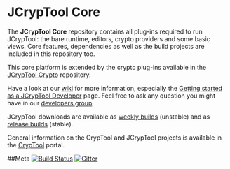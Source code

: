 JCrypTool Core
=======

The **JCrypTool Core** repository contains all plug-ins required to run JCrypTool: the bare runtime, editors, crypto providers and some basic views. Core features, dependencies as well as the build projects are included in this repository too.

This core platform is extended by the crypto plug-ins available in the [JCrypTool Crypto](https://github.com/jcryptool/crypto) repository.

Have a look at our [wiki](https://github.com/jcryptool/core/wiki) for more information, especially the [Getting started as a JCrypTool Developer](https://github.com/jcryptool/core/wiki/Getting-started-as-a-JCrypTool-Developer) page. Feel free to ask any question you might have in our [developers group](http://groups.google.com/group/jcryptool-developers).

JCrypTool downloads are available as [weekly builds](http://www.cryptool.org/en/jct-downloads-en/jct-downloads-weekly-en) (unstable) and as [release builds](http://www.cryptool.org/en/jct-downloads-en/jct-downloads-stable-en) (stable).

General information on the CrypTool and JCrypTool projects is available in the [CrypTool](http://www.cryptool.org) portal.

##Meta
[![Build Status](https://travis-ci.org/jcryptool/core.svg)](https://travis-ci.org/jcryptool/core)
[![Gitter](http://img.shields.io/badge/gitter-join%20chat-1dce73.svg)](https://gitter.im/dschadow/jcryptool)